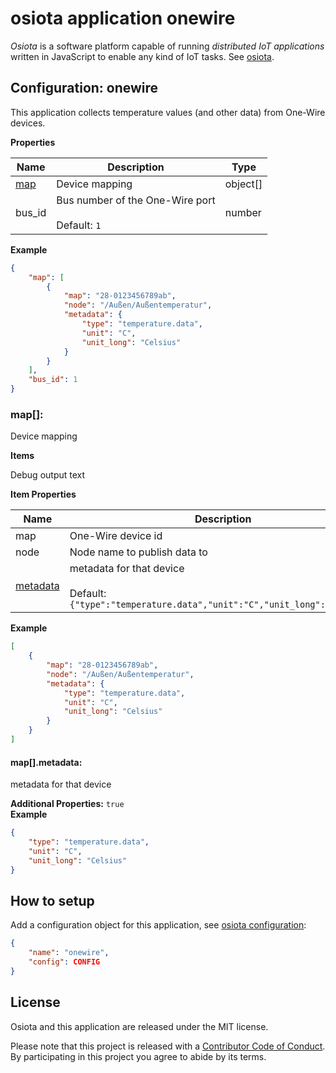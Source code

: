 <a name="root"></a>
# osiota application onewire

*Osiota* is a software platform capable of running *distributed IoT applications* written in JavaScript to enable any kind of IoT tasks. See [osiota](https://github.com/osiota/osiota).

## Configuration: onewire


This application collects temperature values (and other data) from One-Wire devices.

**Properties**

|Name|Description|Type|
|----|-----------|----|
|[map](#map[])|Device mapping<br/>|object\[\]|
|bus\_id|Bus number of the One-Wire port<br/><br/>Default: `1`|number|

**Example**

```json
{
    "map": [
        {
            "map": "28-0123456789ab",
            "node": "/Außen/Außentemperatur",
            "metadata": {
                "type": "temperature.data",
                "unit": "C",
                "unit_long": "Celsius"
            }
        }
    ],
    "bus_id": 1
}
```

<a name="map[]"></a>
### map\[\]:

Device mapping


**Items**


Debug output text

**Item Properties**

|Name|Description|Type|
|----|-----------|----|
|map|One-Wire device id<br/>|string|
|node|Node name to publish data to<br/>|string|
|[metadata](#map[].metadata)|metadata for that device<br/><br/>Default: `{"type":"temperature.data","unit":"C","unit_long":"Celsius"}`|object|

**Example**

```json
[
    {
        "map": "28-0123456789ab",
        "node": "/Außen/Außentemperatur",
        "metadata": {
            "type": "temperature.data",
            "unit": "C",
            "unit_long": "Celsius"
        }
    }
]
```

<a name="map[].metadata"></a>
#### map\[\]\.metadata:

metadata for that device


**Additional Properties:** `true`<br/>
**Example**

```json
{
    "type": "temperature.data",
    "unit": "C",
    "unit_long": "Celsius"
}
```


## How to setup

Add a configuration object for this application, see [osiota configuration](https://github.com/osiota/osiota/blob/master/doc/configuration.md):

```json
{
    "name": "onewire",
    "config": CONFIG
}
```

## License

Osiota and this application are released under the MIT license.

Please note that this project is released with a [Contributor Code of Conduct](https://github.com/osiota/osiota/blob/master/CODE_OF_CONDUCT.md). By participating in this project you agree to abide by its terms.
